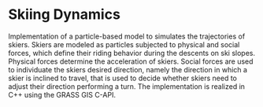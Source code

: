 Skiing Dynamics
==============

Implementation of a particle-based model to simulates the trajectories of skiers. Skiers are modeled as particles subjected to physical and social forces, which define their riding behavior during the descents on ski slopes. Physical forces determine the acceleration of skiers. Social forces are used to individuate the skiers desired direction, namely the direction in which a skier is inclined to travel, that is used to decide whether skiers need to adjust their direction performing a turn. The implementation is realized in C++ using the GRASS GIS C-API.
